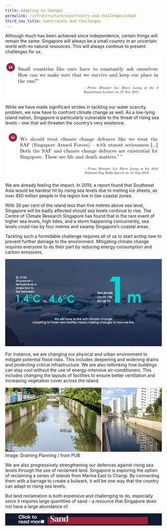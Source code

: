 ```yaml
---
title: Adapting to Changes
permalink: /infrastructure/constraints-and-challenges/adapt
third_nav_title: Constraints And Challenges
---
```

Although much has been achieved since independence, certain things will remain the same: Singapore will always be a small country in an uncertain world with no natural resources. This will always continue to present challenges for us.

![Alt text for image on Isomer site](/images/infrastructure/constraints-and-challenges/Screenshot%202021-07-0135346.png)

While we have made significant strides in tackling our water scarcity problem, we now have to confront climate change as well. As a low-lying island nation, Singapore is particularly vulnerable to the threat of rising sea levels – one that will threaten the country’s very existence.

![Alt text for image on Isomer site](/images/infrastructure/constraints-and-challenges/Screenshot%202021-07-013525.png)

We are already feeling the impact. In 2019, a report found that Southeast Asia would be hardest hit by rising sea levels due to melting ice sheets, as over 450 million people in the region live in low coastal zones.

With 30 per cent of the island less than five metres above sea level, Singapore will be badly affected should sea levels continue to rise. The Centre of Climate Research Singapore has found that in the rare event of higher sea levels, high tides, and a storm happening concurrently, sea levels could rise by four metres and swamp Singapore’s coastal areas.

Tackling such a formidable challenge requires all of us to start acting now to prevent further damage to the environment. Mitigating climate change requires everyone to do their part by reducing energy consumption and carbon emissions.

![Alt text for image on Isomer site](/images/infrastructure/constraints-and-challenges/image034.png)

For instance, we are changing our physical and urban environment to mitigate potential flood risks. This includes deepening and widening drains and protecting critical infrastructure. We are also rethinking how buildings can stay cool without the use of energy-intensive air-conditioners. This includes changing the layouts of facilities to ensure better ventilation and increasing vegetation cover across the island.

![Alt text for image on Isomer site](/images/infrastructure/constraints-and-challenges/image036.jpg)Image: Draining Planning / from PUB

We are also progressively strengthening our defences against rising sea levels through the use of reclaimed land. Singapore is exploring the option of reclaiming a series of islands from Marina East to Changi. By connecting them with a barrage to create a bulwark, it will be one way that the country can adapt to rising sea levels.

But land reclamation is both expensive and challenging to do, especially since it requires large quantities of sand – a resource that Singapore does not have a large abundance of.

[![Alt text for image on Isomer site](/images/infrastructure/constraints-and-challenges/image038.gif)](/infrastructure/case-studies-resources/sand)